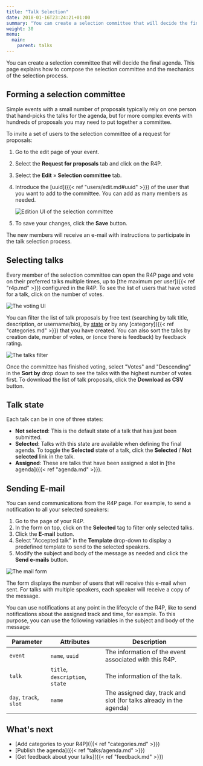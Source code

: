 ```yaml
---
title: "Talk Selection"
date: 2018-01-16T23:24:21+01:00
summary: "You can create a selection committee that will decide the final agenda. This page explains how to compose the committee and the mechanics of the selection process."
weight: 30
menu:
  main:
    parent: talks
---
```


You can create a selection committee that will decide the final agenda. This page explains how to compose the selection committee and the mechanics of the selection process.

## Forming a selection committee

Simple events with a small number of proposals typically rely on one person that hand-picks the talks for the agenda, but for more complex events with hundreds of proposals you may need to put together a committee.  

To invite a set of users to the selection committee of a request for proposals:

1. Go to the edit page of your event.
2. Select the **Request for proposals** tab and click on the R4P.
3. Select the **Edit** &raquo; **Selection committee** tab.
4. Introduce the [uuid]({{< ref "users/edit.md#uuid" >}}) of the user that you want to add to the committee. You can add as many members as needed.

    ![Edition UI of the selection committee](/img/screenshots/talks/selection-committee.jpg)


5. To save your changes, click the **Save** button.

The new members will receive an e-mail with instructions to participate in the talk selection process.

## Selecting talks

Every member of the selection committee can open the R4P page and vote on their preferred talks multiple times, up to [the maximum per user]({{< ref "r4p.md" >}}) configured in the R4P. To see the list of users that have voted for a talk, click on the number of votes.

![The voting UI](/img/screenshots/talks/talks-vote.jpg)

You can filter the list of talk proposals by free text (searching by talk title, description, or username/bio), by [state](#talk-state) or by any [category]({{< ref "categories.md" >}}) that you have created. You can also sort the talks by creation date, number of votes, or (once there is feedback) by feedback rating.

![The talks filter](/img/screenshots/talks/talks-filter.jpg)

Once the committee has finished voting, select "Votes" and "Descending" in the **Sort by** drop down to see the talks with the highest number of votes first. To download the list of talk proposals, click the **Download as CSV** button.

## Talk state

Each talk can be in one of three states:

* **Not selected**: This is the default state of a talk that has just been submitted. 
* **Selected**: Talks with this state are available when defining the final agenda. To toggle the **Selected** state of a talk, click the **Selected** / **Not selected** link in the talk.
* **Assigned**: These are talks that have been assigned a slot in [the agenda]({{< ref "agenda.md" >}}).

## Sending E-mail

You can send communications from the R4P page. For example, to send a notification to all your selected speakers:

1. Go to the page of your R4P.
2. In the form on top, click on the **Selected** tag to filter only selected talks.
3. Click the **E-mail** button.
4. Select "Accepted talk" in the **Template** drop-down to display a predefined template to send to the selected speakers.
5. Modify the subject and body of the message as needed and click the **Send e-mails** button.

![The mail form](/img/screenshots/talks/mail.jpg)

The form displays the number of users that will receive this e-mail when sent. For talks with multiple speakers, each speaker will receive a copy of the message.

You can use notifications at any point in the lifecycle of the R4P, like to send notifications about the assigned track and time, for example. To this purpose, you can use the following variables in the subject and body of the message:

Parameter | Attributes | Description
---|---|---
`event` | `name`, `uuid` | The information of the event associated with this R4P.
`talk` | `title`, `description`, `state` | The information of the talk.
`day`, `track`, `slot` | `name` | The assigned day, track and slot (for talks already in the agenda)

## What's next

* [Add categories to your R4P]({{< ref "categories.md" >}})
* [Publish the agenda]({{< ref "talks/agenda.md" >}})
* [Get feedback about your talks]({{< ref "feedback.md" >}})